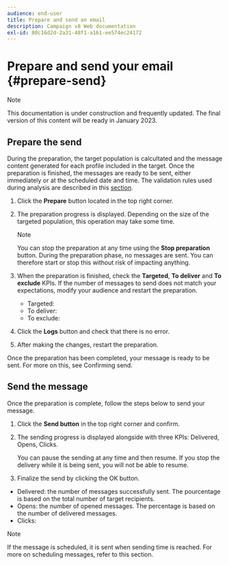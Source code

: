```yaml
---
audience: end-user
title: Prepare and send an email
description: Campaign v8 Web documentation
exl-id: 80c16d2d-2a31-48f1-a161-ee574ec24172
---
```

# Prepare and send your email {#prepare-send}

>[!NOTE]
>
>This documentation is under construction and frequently updated. The final version of this content will be ready in January 2023.

<!--

	show how to prepare and send the email + the live kpis in the dashboard

like acc when preparation, target calculated then send
real time KPIs, not in AJO. similar to ACS.
exclusion logs, causes
-->

<!--
send also KPIs
-->

## Prepare the send

During the preparation, the target population is calcultated and the message content generated for each profile included in the target. Once the preparation is finished, the messages are ready to be sent, either immediately or at the scheduled date and time. The validation rules used during analysis are described in this [section](https://experienceleague.adobe.com/docs/campaign-classic/using/sending-messages/key-steps-when-creating-a-delivery/steps-validating-the-delivery.html?lang=en#validation-process-with-typologies).

1. Click the **Prepare** button located in the top right corner.

1. The preparation progress is displayed. Depending on the size of the targeted population, this operation may take some time.

    >[!NOTE]
    >
    >You can stop the preparation at any time using the **Stop preparation** button. During the preparation phase, no messages are sent. You can therefore start or stop this without risk of impacting anything.

1. When the preparation is finished, check the **Targeted**, **To deliver** and **To exclude** KPIs. If the number of messages to send does not match your expectations, modify your audience and restart the preparation.

    * Targeted: 
    * To deliver: 
    * To exclude: 

1. Click the **Logs** button and check that there is no error. 

1. After making the changes, restart the preparation.

Once the preparation has been completed, your message is ready to be sent. For more on this, see Confirming send.


## Send the message

Once the preparation is complete, follow the steps below to send your message.

1. Click the **Send button** in the top right corner and confirm. 

1. The sending progress is displayed alongside with three KPIs: Delivered, Opens, Clicks.

   You can pause the sending at any time and then resume. If you stop the delivery while it is being sent, you will not be able to resume.

1. Finalize the send by clicking the OK button.

* Delivered: the number of messages successfully sent. The pourcentage is based on the total number of target recipients.
* Opens: the number of opened messages. The percentage is based on the number of delivered messages.
* Clicks: 

>[!NOTE]
>
>If the message is scheduled, it is sent when sending time is reached. For more on scheduling messages, refer to this section.
